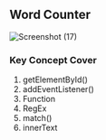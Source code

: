 ## Word Counter

![Screenshot (17)](https://github.com/Rajiv-0920/Word-Count/assets/133740418/d26bf8d8-0586-46ee-8695-aae707e0802e)

### Key Concept Cover

1. getElementById()
2. addEventListener()
3. Function
4. RegEx
5. match()
6. innerText